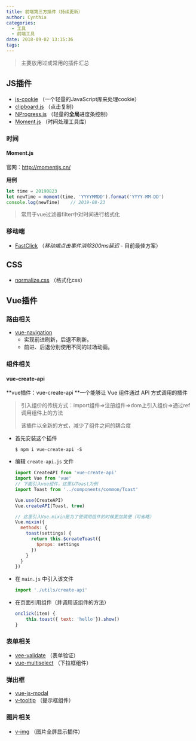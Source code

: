 ```yaml
---
title: 前端第三方插件（持续更新）
author: Cynthia
categories:
  - 工具
  - 前端工具
date: 2018-09-02 13:15:36
tags:
---
```


>  主要放用过或常用的插件汇总

<!--more-->

## JS插件

- [js-cookie](https://www.baidu.com/s?ie=utf-8&f=8&rsv_bp=1&tn=baidu&wd=js-cookie&oq=vue-js-modal&rsv_pq=b3831c4400006399&rsv_t=a31fsazUzRuxTpF5KWAoTrfvJSoMiliKTZ9scIwAUvNnaJkuKLiw2sPZiEs&rqlang=cn&rsv_enter=1&inputT=647&rsv_n=2&rsv_sug3=4&bs=vue-js-modal) （一个轻量的JavaScript库来处理cookie）
- [clipboard.js](https://www.baidu.com/s?ie=utf-8&f=8&rsv_bp=1&tn=baidu&wd=clipboard&oq=express%25E4%25B9%25A6%25E7%25B1%258D&rsv_pq=d915ef7400024d99&rsv_t=7d2aEHq3%2FOC2YdLgXT%2BasHo6VTX9zuQ8OZJL3nHPYaCeq7ZRJQH9xV9y1qk&rqlang=cn&rsv_enter=1&inputT=914&rsv_n=2&rsv_sug3=15&rsv_sug1=11&rsv_sug7=100&rsv_sug2=0&rsv_sug4=915)   （点击复制）
- [NProgress.js](http://ricostacruz.com/nprogress/)   （轻量的**全局**进度条控制）
- [Moment.js](https://www.jianshu.com/p/e5b7c0606a3f)     （时间处理工具库）



### 时间

#### Moment.js

官网：<http://momentjs.cn/>

**用例**

```js
let time = 20190823
let newTime = moment(time, 'YYYYMMDD').format('YYYY-MM-DD')
console.log(newTime)	// 2019-08-23
```

> 常用于vue过滤器filter中对时间进行格式化



### 移动端

- [FastClick](https://github.com/ftlabs/fastclick)   （*移动端点击事件消除300ms延迟* - 目前最佳方案）



## CSS

- [normalize.css](http://necolas.github.io/normalize.css/)  （格式化css）







## Vue插件





### 路由相关

- [vue-navigation](http://www.hangge.com/blog/cache/detail_2133.html)
  - 实现前进刷新，后退不刷新。
  - 前进、后退分别使用不同的过场动画。



### 组件相关

#### vue-create-api

**vue插件：vue-create-api **一个能够让 Vue 组件通过 API 方式调用的插件

  > 引入组价的传统方式：import组件=>注册组件=>dom上引入组价=>通过ref调用组件上的方法
  >
  > 该插件以全新的方式，减少了组件之间的耦合度

  - 首先安装这个插件

    ```shell
    $ npm i vue-create-api -S
    ```

  - 编辑 `create-api.js` 文件

    ```js
    import CreateAPI from 'vue-create-api'
    import Vue from 'vue'
    // 下面引入vue组件，这里以Toast为例
    import Toast from '../components/common/Toast'
    
    Vue.use(CreateAPI)
    Vue.createAPI(Toast, true)
    
    // 这里引入Vue.mixin是为了使调用组件的时候更加简便（可省略）
    Vue.mixin({
      methods: {
        toast(settings) {
          return this.$createToast({
            $props: settings
          })
        }
      }
    })
    ```

  - 在 `main.js` 中引入该文件

    ```js
    import './utils/create-api'
    ```

  - 在页面引用组件（并调用该组件的方法）

    ```js
    onclick(item) {
        this.toast({ text: 'hello'}).show()
    }
    ```



### 表单相关

- [vee-validate](https://www.baidu.com/s?ie=utf-8&f=8&rsv_bp=1&tn=baidu&wd=vee-validate&oq=this.%2524validator.&rsv_pq=f843a7f400005242&rsv_t=d8c98pUT5Da4lyJVCEbe06naY8XAJKNZnNYi39mpboaLBRmMOUafIWLhUNc&rqlang=cn&rsv_enter=1&inputT=721&rsv_n=2&rsv_sug3=6&rsv_sug1=4&rsv_sug7=100&rsv_sug2=0&rsv_sug4=721)   （表单验证）
- [vue-multiselect](https://github.com/monterail/vue-multiselect)  （下拉框组件）



### 弹出框

- [vue-js-modal](https://www.baidu.com/s?ie=utf-8&f=8&rsv_bp=1&tn=baidu&wd=vue-js-modal&oq=modal&rsv_pq=a51308d00000be2a&rsv_t=d788FFBxIw8wNDuftw3wZO1Bt8SOAyIrNT42JK6MUnMCju%2B5F22R6XpgyOQ&rqlang=cn&rsv_enter=1&inputT=647&rsv_n=2&rsv_sug3=3&rsv_sug2=0&rsv_sug4=648)
- [v-tooltip](https://github.com/Akryum/v-tooltip#readme)   （提示框组件）



### 图片相关

- [v-img](https://www.npmjs.com/package/v-img)   （图片全屏显示插件）








